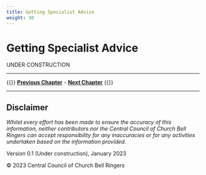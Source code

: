 ```yaml
---
title: Getting Specialist Advice
weight: 30
---
```


# Getting Specialist Advice


UNDER CONSTRUCTION

----

{{<hint info>}}
**[Previous Chapter](../020-scoping-project/)** - **[Next Chapter](../040-managing-project/)**
{{</hint>}}

----

## Disclaimer
 
*Whilst every effort has been made to ensure the accuracy of this information, neither contributors nor the Central Council of Church Bell Ringers can accept responsibility for any inaccuracies or for any activities undertaken based on the information provided.*

Version 0.1 (Under construction), January 2023

© 2023 Central Council of Church Bell Ringers
